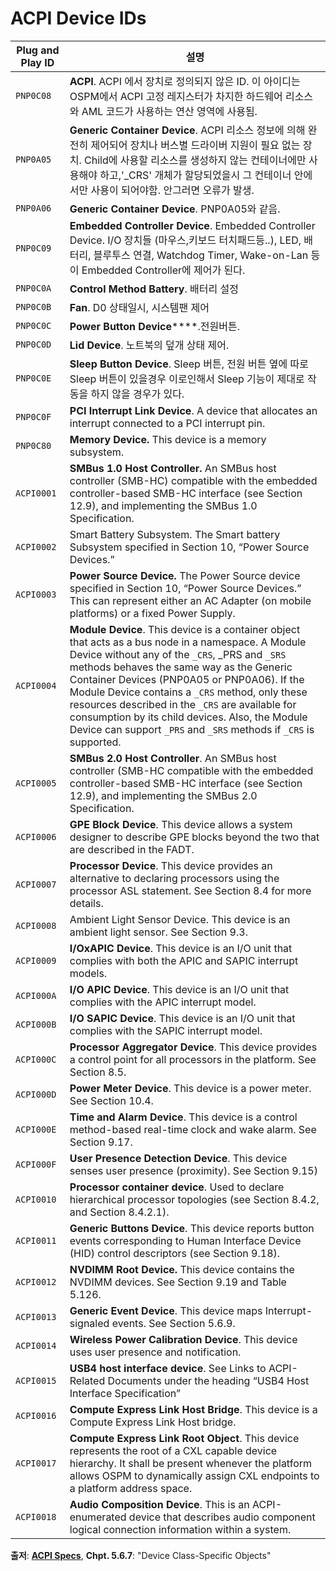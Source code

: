 # ACPI Device IDs

Plug and Play ID | 설명
-----------------|------------
`PNP0C08` | **ACPI**. ACPI 에서 장치로 정의되지 않은 ID. 이 아이디는 OSPM에서 ACPI 고정 레지스터가 차지한 하드웨어 리소스와 AML 코드가 사용하는 연산 영역에 사용됨.
`PNP0A05` | **Generic Container Device**.  ACPI 리소스 정보에 의해 완전히 제어되어 장치나 버스별 드라이버 지원이 필요 없는 장치. Child에 사용할 리소스를 생성하지 않는 컨테이너에만 사용해야 하고,'_CRS' 개체가 할당되었을시 그 컨테이너 안에서만 사용이 되어야함. 안그러면 오류가 발생.
`PNP0A06`| **Generic Container Device**. PNP0A05와 같음.
`PNP0C09`| **Embedded Controller Device**. Embedded Controller Device. I/O 장치들 (마우스,키보드 터치패드등..), LED, 배터리, 블루투스 연결, Watchdog Timer, Wake-on-Lan 등이 Embedded Controller에 제어가 된다.
`PNP0C0A` | **Control Method Battery**. 배터리 설정
`PNP0C0B` | **Fan**. D0 상태일시, 시스템팬 제어
`PNP0C0C` | **Power Button Device******.전원버튼.
`PNP0C0D`| **Lid Device**. 노트북의 덮개 상태 제어.
`PNP0C0E`| **Sleep Button Device**. Sleep 버튼, 전원 버튼 옆에 따로 Sleep 버튼이 있을경우 이로인해서 Sleep 기능이 제대로 작동을 하지 않을 경우가 있다.
`PNP0C0F`| **PCI Interrupt Link Device**. A device that allocates an interrupt connected to a PCI interrupt pin.
`PNP0C80`| **Memory Device.** This device is a memory subsystem.
`ACPI0001`| **SMBus 1.0 Host Controller.** An SMBus host controller (SMB-HC) compatible with the embedded controller-based SMB-HC interface (see Section 12.9), and implementing the SMBus 1.0 Specification.
`ACPI0002`|Smart Battery Subsystem. The Smart battery Subsystem specified in Section 10, “Power Source Devices.”
`ACPI0003`|**Power Source Device.** The Power Source device specified in Section 10, “Power Source Devices.” This can represent either an AC Adapter (on mobile platforms) or a fixed Power Supply.
`ACPI0004`| **Module Device**. This device is a container object that acts as a bus node in a namespace. A Module Device without any of the `_CRS`, _PRS and `_SRS` methods behaves the same way as the Generic Container Devices (PNP0A05 or PNP0A06). If the Module Device contains a `_CRS` method, only these resources described in the `_CRS` are available for consumption by its child devices. Also, the Module Device can support `_PRS` and `_SRS` methods if `_CRS` is supported.
`ACPI0005`| **SMBus 2.0 Host Controller**. An SMBus host controller (SMB-HC compatible with the embedded controller-based SMB-HC interface (see Section 12.9), and implementing the SMBus 2.0 Specification.
`ACPI0006`|**GPE Block Device**. This device allows a system designer to describe GPE blocks beyond the two that are described in the FADT.
`ACPI0007`|**Processor Device**. This device provides an alternative to declaring processors using the processor ASL statement. See Section 8.4 for more details.
`ACPI0008`|Ambient Light Sensor Device. This device is an ambient light sensor. See Section 9.3.
`ACPI0009`| **I/OxAPIC Device**. This device is an I/O unit that complies with both the APIC and SAPIC interrupt models.
`ACPI000A`|**I/O APIC Device**. This device is an I/O unit that complies with the APIC interrupt model.
`ACPI000B`|**I/O SAPIC Device**. This device is an I/O unit that complies with the SAPIC interrupt model.
`ACPI000C`|**Processor Aggregator Device**. This device provides a control point for all processors in the platform. See Section 8.5.
`ACPI000D`|**Power Meter Device**. This device is a power meter. See Section 10.4.
`ACPI000E`|**Time and Alarm Device**. This device is a control method-based real-time clock and wake alarm. See Section 9.17.
`ACPI000F`|**User Presence Detection Device**. This device senses user presence (proximity). See Section 9.15)
`ACPI0010`|**Processor container device**. Used to declare hierarchical processor topologies (see Section 8.4.2, and Section 8.4.2.1).
`ACPI0011`|**Generic Buttons Device**. This device reports button events corresponding to Human Interface Device (HID) control descriptors (see Section 9.18).
`ACPI0012`|**NVDIMM Root Device.** This device contains the NVDIMM devices. See Section 9.19 and Table 5.126.
`ACPI0013`|**Generic Event Device**. This device maps Interrupt-signaled events. See Section 5.6.9.
`ACPI0014`|**Wireless Power Calibration Device**. This device uses user presence and notification.
`ACPI0015`| **USB4 host interface device**. See Links to ACPI-Related Documents under the heading “USB4 Host Interface Specification”
`ACPI0016`| **Compute Express Link Host Bridge**. This device is a Compute Express Link Host bridge.
`ACPI0017`| **Compute Express Link Root Object**. This device represents the root of a CXL capable device hierarchy. It shall be present whenever the platform allows OSPM to dynamically assign CXL endpoints to a platform address space.
`ACPI0018` | **Audio Composition Device**. This is an ACPI-enumerated device that describes audio component logical connection information within a system.

**출저**: [**ACPI Specs**](https://uefi.org/specifications), **Chpt. 5.6.7**: "Device Class-Specific Objects"

